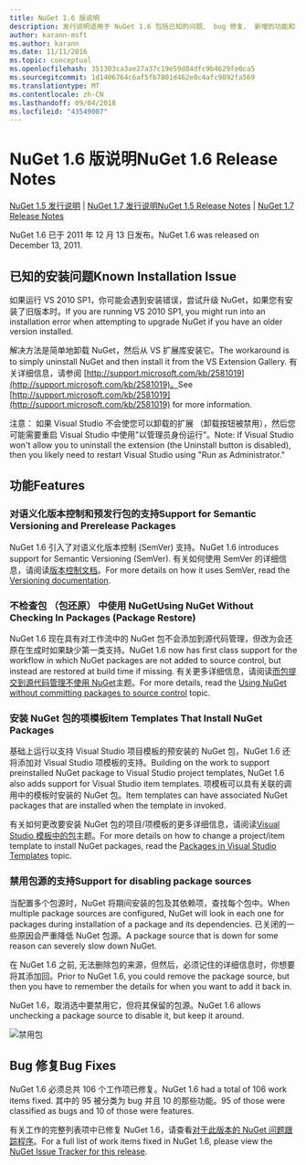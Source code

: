 ```yaml
---
title: NuGet 1.6 版说明
description: 发行说明适用于 NuGet 1.6 包括已知的问题、 bug 修复、 新增的功能和 Dcr。
author: karann-msft
ms.author: karann
ms.date: 11/11/2016
ms.topic: conceptual
ms.openlocfilehash: 351303ca3ae27a37c19e59d84dfc9b4629fe0ca5
ms.sourcegitcommit: 1d1406764c6af5fb7801d462e0c4afc9092fa569
ms.translationtype: MT
ms.contentlocale: zh-CN
ms.lasthandoff: 09/04/2018
ms.locfileid: "43549007"
---
```

 # <a name="nuget-16-release-notes"></a><span data-ttu-id="193d0-103">NuGet 1.6 版说明</span><span class="sxs-lookup"><span data-stu-id="193d0-103">NuGet 1.6 Release Notes</span></span>

<span data-ttu-id="193d0-104">[NuGet 1.5 发行说明](../release-notes/nuget-1.5.md) | [NuGet 1.7 发行说明](../release-notes/nuget-1.7.md)</span><span class="sxs-lookup"><span data-stu-id="193d0-104">[NuGet 1.5 Release Notes](../release-notes/nuget-1.5.md) | [NuGet 1.7 Release Notes](../release-notes/nuget-1.7.md)</span></span>

<span data-ttu-id="193d0-105">NuGet 1.6 已于 2011 年 12 月 13 日发布。</span><span class="sxs-lookup"><span data-stu-id="193d0-105">NuGet 1.6 was released on December 13, 2011.</span></span>

## <a name="known-installation-issue"></a><span data-ttu-id="193d0-106">已知的安装问题</span><span class="sxs-lookup"><span data-stu-id="193d0-106">Known Installation Issue</span></span>
<span data-ttu-id="193d0-107">如果运行 VS 2010 SP1，你可能会遇到安装错误，尝试升级 NuGet，如果您有安装了旧版本时。</span><span class="sxs-lookup"><span data-stu-id="193d0-107">If you are running VS 2010 SP1, you might run into an installation error when attempting to upgrade NuGet if you have an older version installed.</span></span>

<span data-ttu-id="193d0-108">解决方法是简单地卸载 NuGet，然后从 VS 扩展库安装它。</span><span class="sxs-lookup"><span data-stu-id="193d0-108">The workaround is to simply uninstall NuGet and then install it from the VS Extension Gallery.</span></span>  <span data-ttu-id="193d0-109">有关详细信息，请参阅 [http://support.microsoft.com/kb/2581019](http://support.microsoft.com/kb/2581019)。</span><span class="sxs-lookup"><span data-stu-id="193d0-109">See [http://support.microsoft.com/kb/2581019](http://support.microsoft.com/kb/2581019) for more information.</span></span>

<span data-ttu-id="193d0-110">注意： 如果 Visual Studio 不会使您可以卸载的扩展 （卸载按钮被禁用），然后您可能需要重启 Visual Studio 中使用"以管理员身份运行"。</span><span class="sxs-lookup"><span data-stu-id="193d0-110">Note: If Visual Studio won't allow you to uninstall the extension (the Uninstall button is disabled), then you likely need to restart Visual Studio using "Run as Administrator."</span></span>

## <a name="features"></a><span data-ttu-id="193d0-111">功能</span><span class="sxs-lookup"><span data-stu-id="193d0-111">Features</span></span>

### <a name="support-for-semantic-versioning-and-prerelease-packages"></a><span data-ttu-id="193d0-112">对语义化版本控制和预发行包的支持</span><span class="sxs-lookup"><span data-stu-id="193d0-112">Support for Semantic Versioning and Prerelease Packages</span></span>
<span data-ttu-id="193d0-113">NuGet 1.6 引入了对语义化版本控制 (SemVer) 支持。</span><span class="sxs-lookup"><span data-stu-id="193d0-113">NuGet 1.6 introduces support for Semantic Versioning (SemVer).</span></span> <span data-ttu-id="193d0-114">有关如何使用 SemVer 的详细信息，请阅读[版本控制文档](../create-packages/prerelease-packages.md)。</span><span class="sxs-lookup"><span data-stu-id="193d0-114">For more details on how it uses SemVer, read the [Versioning documentation](../create-packages/prerelease-packages.md).</span></span>

### <a name="using-nuget-without-checking-in-packages-package-restore"></a><span data-ttu-id="193d0-115">不检查包 （包还原） 中使用 NuGet</span><span class="sxs-lookup"><span data-stu-id="193d0-115">Using NuGet Without Checking In Packages (Package Restore)</span></span>
<span data-ttu-id="193d0-116">NuGet 1.6 现在具有对工作流中的 NuGet 包不会添加到源代码管理，但改为会还原在生成时如果缺少第一类支持。</span><span class="sxs-lookup"><span data-stu-id="193d0-116">NuGet 1.6 now has first class support for the workflow in which NuGet packages are not added to source control, but instead are restored at build time if missing.</span></span> <span data-ttu-id="193d0-117">有关更多详细信息，请阅读[而包提交到源代码管理不使用 NuGet](../consume-packages/packages-and-source-control.md)主题。</span><span class="sxs-lookup"><span data-stu-id="193d0-117">For more details, read the [Using NuGet without committing packages to source control](../consume-packages/packages-and-source-control.md) topic.</span></span>

### <a name="item-templates-that-install-nuget-packages"></a><span data-ttu-id="193d0-118">安装 NuGet 包的项模板</span><span class="sxs-lookup"><span data-stu-id="193d0-118">Item Templates That Install NuGet Packages</span></span>
<span data-ttu-id="193d0-119">基础上运行以支持 Visual Studio 项目模板的预安装的 NuGet 包，NuGet 1.6 还将添加对 Visual Studio 项模板的支持。</span><span class="sxs-lookup"><span data-stu-id="193d0-119">Building on the work to support preinstalled NuGet package to Visual Studio project templates, NuGet 1.6 also adds support for Visual Studio item templates.</span></span> <span data-ttu-id="193d0-120">项模板可以具有关联的调用中的模板时安装的 NuGet 包。</span><span class="sxs-lookup"><span data-stu-id="193d0-120">Item templates can have associated NuGet packages that are installed when the template in invoked.</span></span>

<span data-ttu-id="193d0-121">有关如何更改要安装 NuGet 包的项目/项模板的更多详细信息，请阅读[Visual Studio 模板中的包](../visual-studio-extensibility/visual-studio-templates.md)主题。</span><span class="sxs-lookup"><span data-stu-id="193d0-121">For more details on how to change a project/item template to install NuGet packages, read the [Packages in Visual Studio Templates](../visual-studio-extensibility/visual-studio-templates.md) topic.</span></span>

### <a name="support-for-disabling-package-sources"></a><span data-ttu-id="193d0-122">禁用包源的支持</span><span class="sxs-lookup"><span data-stu-id="193d0-122">Support for disabling package sources</span></span>
<span data-ttu-id="193d0-123">当配置多个包源时，NuGet 将期间安装的包及其依赖项，查找每个包中。</span><span class="sxs-lookup"><span data-stu-id="193d0-123">When multiple package sources are configured, NuGet will look in each one for packages during installation of a package and its dependencies.</span></span> <span data-ttu-id="193d0-124">已关闭的一些原因会严重降低 NuGet 包源。</span><span class="sxs-lookup"><span data-stu-id="193d0-124">A package source that is down for some reason can severely slow down NuGet.</span></span>

<span data-ttu-id="193d0-125">在 NuGet 1.6 之前, 无法删除包的来源，但然后，必须记住的详细信息时，你想要将其添加回。</span><span class="sxs-lookup"><span data-stu-id="193d0-125">Prior to NuGet 1.6, you could remove the package source, but then you have to remember the details for when you want to add it back in.</span></span>

<span data-ttu-id="193d0-126">NuGet 1.6，取消选中要禁用它，但将其保留的包源。</span><span class="sxs-lookup"><span data-stu-id="193d0-126">NuGet 1.6 allows unchecking a package source to disable it, but keep it around.</span></span>

![禁用包](./media/package-source-with-disabled-source.png)

## <a name="bug-fixes"></a><span data-ttu-id="193d0-128">Bug 修复</span><span class="sxs-lookup"><span data-stu-id="193d0-128">Bug Fixes</span></span>
<span data-ttu-id="193d0-129">NuGet 1.6 必须总共 106 个工作项已修复。</span><span class="sxs-lookup"><span data-stu-id="193d0-129">NuGet 1.6 had a total of 106 work items fixed.</span></span> <span data-ttu-id="193d0-130">其中的 95 被分类为 bug 并且 10 的那些功能。</span><span class="sxs-lookup"><span data-stu-id="193d0-130">95 of those were classified as bugs and 10 of those were features.</span></span>

<span data-ttu-id="193d0-131">有关工作的完整列表项中已修复 NuGet 1.6，请查看[对于此版本的 NuGet 问题跟踪程序](http://nuget.codeplex.com/workitem/list/advanced?keyword=&status=Closed&type=All&priority=All&release=NuGet%201.6&assignedTo=All&component=All&sortField=Votes&sortDirection=Descending&page=0)。</span><span class="sxs-lookup"><span data-stu-id="193d0-131">For a full list of work items fixed in NuGet 1.6, please view the [NuGet Issue Tracker for this release](http://nuget.codeplex.com/workitem/list/advanced?keyword=&status=Closed&type=All&priority=All&release=NuGet%201.6&assignedTo=All&component=All&sortField=Votes&sortDirection=Descending&page=0).</span></span>
